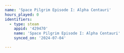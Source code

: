 ```yaml
---
name: 'Space Pilgrim Episode I: Alpha Centauri'
hours_played: 0
identifiers:
  - type: steam
    appid: '429470'
    name: 'Space Pilgrim Episode I: Alpha Centauri'
    synced_on: '2024-07-04'

---
```

